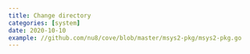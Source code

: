 ```yaml
---
title: Change directory
categories: [system]
date: 2020-10-10
example: //github.com/nu8/cove/blob/master/msys2-pkg/msys2-pkg.go
---
```

